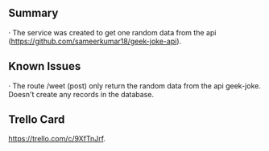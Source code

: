 ## Summary
· The service was created to get one random data from the api (https://github.com/sameerkumar18/geek-joke-api).

## Known Issues
· The route /weet (post) only return the random data from the api geek-joke. 
Doesn't create any records in the database.
## Trello Card
https://trello.com/c/9XfTnJrf.
